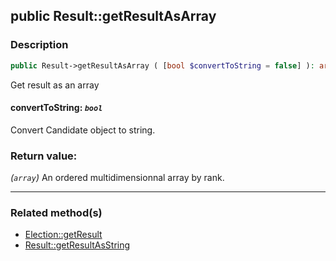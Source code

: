 ## public Result::getResultAsArray

### Description    

```php
public Result->getResultAsArray ( [bool $convertToString = false] ): array
```

Get result as an array
    

#### **convertToString:** *```bool```*   
Convert Candidate object to string.    


### Return value:   

*(```array```)* An ordered multidimensionnal array by rank.


---------------------------------------

### Related method(s)      

* [Election::getResult](/Docs/ApiReferences/Election%20Class/public%20Election--getResult.md)    
* [Result::getResultAsString](/Docs/ApiReferences/Result%20Class/public%20Result--getResultAsString.md)    
